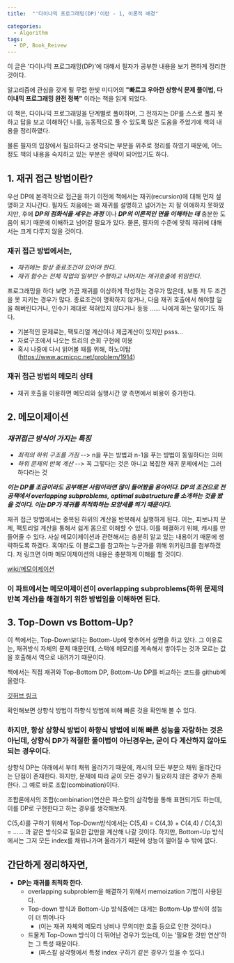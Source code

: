 ```yaml
---
title:  "'다이나믹 프로그래밍(DP)'이란 - 1, 이론적 배경"

categories:
  - Algorithm
tags:
  - DP, Book_Reivew
---
```


이 글은 '다이나믹 프로그래밍(DP)'에 대해서 필자가 공부한 내용을 보기 편하게 정리한 것이다.  

알고리즘에 관심을 갖게 될 무렵 한빛 미디어의 __"빠르고 우아한 상향식 문제 풀이법, 다이내믹 프로그래밍 완전 정복"__ 이라는 책을 읽게 되었다.

이 책은, 다이나믹 프로그래밍을 단계별로 풀이하며, 그 전까지는 DP를 스스로 풀지 못하고 답을 보고 이해하던 나를,  능동적으로 풀 수 있도록 많은 도움을 주었기에 책의 내용을 정리하였다. 

물론 필자의 입장에서 필요하다고 생각되는 부분을 위주로 정리를 하였기 때문에, 어느정도 책의 내용을 숙지하고 있는 부분은 생략이 되어있기도 하다.
  
## 1. 재귀 접근 방법이란? 

우선 DP에 본격적으로 접근을 하기 이전에 책에서는 재귀(recursion)에 대해 먼저 설명하고 지나간다. 필자도 처음에는 왜 재귀를 설명하고 넘어가는 지 잘 이애하지 못하였지만, 후에 __*DP의 점화식을 세우는 과정*__ 이나 __*DP의 이론적인 면을 이해하는 데*__ 충분한 도움이 되기 때문에 이해하고 넘어갈 필요가 있다. 물론, 필자의 수준에 맞춰 재귀에 대해서는 크게 다루지 않을 것이다.

### 재귀 접근 방법에서는,
- *재귀에는 항상 종료조건이 있어야 한다.*
- *재귀 함수는 전체 작업의 일부만 수행하고 나머지는 재귀호출에 위임한다.*

프로그래밍을 하다 보면 가끔 재귀를 이상하게 작성하는 경우가 많은데, 보통 저 두 조건을 못 지키는 경우가 많다. 종료조건이 명확하지 않거나, 다음 재귀 호출에서 해야할 일을 해버린다거나, 인수가 제대로 적혀있지 않다거나 등등 ...... 나에게 하는 말이기도 하다. 

- 기본적인 문제로는, 팩토리얼 계산이나 제곱계산이 있지만 psss...
- 자료구조에서 나오는 트리의 순회 구현에 이용
- 혹시 나중에 다시 읽어볼 때를 위해, 하노이탑 (https://www.acmicpc.net/problem/1914)

### 재귀 접근 방법의 메모리 상태
- 재귀 호출을 이용하면 메모리와 실행시간 양 측면에서 비용이 증가한다.

## 2. 메모이제이션

### *재귀접근 방식이 가지는 특징*
- *최적의 하위 구조를 가짐* --> n을 푸는 방법과 n-1을 푸는 방법이 동일하다는 의미
- *하위 문제의 반복 계산* --> 꼭 그렇다는 것은 아니고 복잡한 재귀 문제에서는 그러하다라는 것

__*이는 DP를 조금이라도 공부해본 사람이라면 많이 들어봤을 용어이다. DP의 조건으로 전공책에서 overlapping subproblems, optimal substructure를 소개하는 것을 봤을 것이다. 이는 DP가 재귀를 최적화하는 모양새를 띄기 떄문이다.*__

재귀 접근 방법에서는 중복된 하위의 계산을 반복해서 실행하게 된다. 이는, 피보나치 문제, 팩토리얼 계산을 통해서 쉽게 몸으로 이해할 수 있다. 이를 해결하기 위해, 캐시를 만들어줄 수 있다. 사실 메모이제이션과 관련해서는 충분히 알고 있는 내용이기 때문에 생략하도록 하겠다. 혹여라도 이 블로그를 참고하는 누군가를 위해 위키링크를 첨부하겠다. 저 링크면 아마 메모이제이션의 내용은 충분하게 이해를 할 것이다.

[wiki/메모이제이션](https://ko.wikipedia.org/wiki/%EB%A9%94%EB%AA%A8%EC%9D%B4%EC%A0%9C%EC%9D%B4%EC%85%98)

### __이 파트에서는 메모이제이션이 overlapping subproblems(하위 문제의 반복 계산)을 해결하기 위한 방법임을 이해하면 된다.__

## 3. Top-Down vs Bottom-Up?

이 책에서는, Top-Down보다는 Bottom-Up에 맞추어서 설명을 하고 있다. 그 이유로는, 재귀방식 자체의 문제 때문인데, 스택에 메모리를 계속해서 쌓아두는 것과 모르는 값을 호출해서 역으로 내려가기 때문이다.

책에서는 직접 재귀와 Top-Bottom DP, Bottom-Up DP를 비교하는 코드를 github에 올렸다.

[깃허브 링크](https://github.com/crapas/dp)

확인해보면 상향식 방법이 하향식 방법에 비해 빠른 것을 확인해 볼 수 있다.

### 하지만, 항상 상향식 방법이 하향식 방법에 비해 빠른 성능을 자랑하는 것은 아닌데, 상향식 DP가 적절한 풀이법이 아닌경우는, __굳이 다 계산하지 않아도 되는 경우이다.__

상향식 DP는 아래에서 부터 채워 올라가기 때문에, 캐시의 모든 부분으 채워 올라간다는 단점이 존재한다. 하지만, 문제에 따라 굳이 모든 경우가 필요하지 않은 경우가 존재한다. 그 예로 바로 조합(combination)이다. 

조합론에서의 조합(combination)연산은 파스칼의 삼각형을 통해 표현되기도 하는데, 이를 DP로 구현한다고 하는 경우를 생각해보자.

C(5,4)를 구하기 위해서 Top-Down방식에서는 C(5,4) = C(4,3) + C(4,4) / C(4,3) = ...... 과 같은 방식으로 필요한 값만을 계산해 나갈 것이다. 하지만, Bottom-Up 방식에서는 그저 모든 index를 채워나가며 올라가기 때문에 성능이 떨어질 수 밖에 없다.

## 간단하게 정리하자면,
- __DP는 재귀를 최적화 한다.__
  - overlapping subproblem을 해결하기 위해서 memoization 기법이 사용된다.
  - Top-down 방식과 Bottom-Up 방식중에는 대게는 Bottom-Up 방식이 성능이 더 뛰어나다 
    - (이는 재귀 자체의 메모리 낭비나 무의미한 호출 등으로 인한 것이다.)
  - 드물게 Top-Down 방식이 더 뛰어난 경우가 있는데, 이는 '필요한 것만 연산'하는 그 특성 때문이다. 
    - (파스칼 삼각형에서 특정 index 구하기 같은 경우가 있을 수 있다.)
